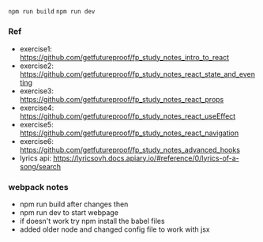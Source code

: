 ##
```npm run build```
```npm run dev```

### Ref
- exercise1: https://github.com/getfutureproof/fp_study_notes_intro_to_react
- exercise2: https://github.com/getfutureproof/fp_study_notes_react_state_and_eventing
- exercise3: https://github.com/getfutureproof/fp_study_notes_react_props
- exercise4: https://github.com/getfutureproof/fp_study_notes_react_useEffect
- exercise5: https://github.com/getfutureproof/fp_study_notes_react_navigation
- exercise6: https://github.com/getfutureproof/fp_study_notes_advanced_hooks
- lyrics api: https://lyricsovh.docs.apiary.io/#reference/0/lyrics-of-a-song/search

### webpack notes
- npm run build after changes then
- npm run dev to start webpage
- if doesn't work try npm install the babel files
- added older node and changed config file to work with jsx
